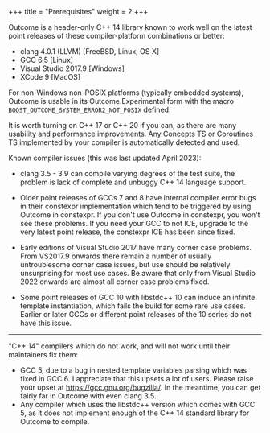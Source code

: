 +++
title = "Prerequisites"
weight = 2
+++

Outcome is a header-only C++ 14 library known to work well on the latest
point releases of these compiler-platform combinations or better:

- clang 4.0.1 (LLVM) [FreeBSD, Linux, OS X]
- GCC 6.5 [Linux]
- Visual Studio 2017.9 [Windows]
- XCode 9 [MacOS]

For non-Windows non-POSIX platforms (typically embedded systems), Outcome
is usable in its Outcome.Experimental form with the macro `BOOST_OUTCOME_SYSTEM_ERROR2_NOT_POSIX`
defined.

It is worth turning on C++ 17 or C++ 20 if you can, as there are many usability and
performance improvements. Any Concepts TS or Coroutines TS implemented
by your compiler is automatically detected and used.


Known compiler issues (this was last updated April 2023):

- clang 3.5 - 3.9 can compile varying degrees of the test suite, the
problem is lack of complete and unbuggy C++ 14 language support.

- Older point releases of GCCs 7 and 8 have internal compiler error bugs
in their constexpr implementation which tend to be triggered by using
Outcome in constexpr. If you don't use Outcome in constexpr, you won't
see these problems. If you need your GCC to not ICE, upgrade to the
very latest point release, the constexpr ICE has been since fixed.

- Early editions of Visual Studio 2017 have many corner case problems.
From VS2017.9 onwards there remain a number of usually untroublesome corner
case issues, but use should be relatively unsurprising for most use cases.
Be aware that only from Visual Studio 2022 onwards are almost all corner
case problems fixed.

- Some point releases of GCC 10 with libstdc++ 10 can induce an infinite
template instantiation, which fails the build for some rare use cases. Earlier
or later GCCs or different point releases of the 10 series do not have
this issue.

---

"C++ 14" compilers which do not work, and will not work until their
maintainers fix them:

- GCC 5, due to a bug in nested template variables parsing which was fixed
in GCC 6. I appreciate that this upsets a lot of users. Please raise your
upset at https://gcc.gnu.org/bugzilla/. In the meantime, you can get fairly
far in Outcome with even clang 3.5.
- Any compiler which uses the libstdc++ version which comes with GCC 5, as it does
not implement enough of the C++ 14 standard library for Outcome to compile.
